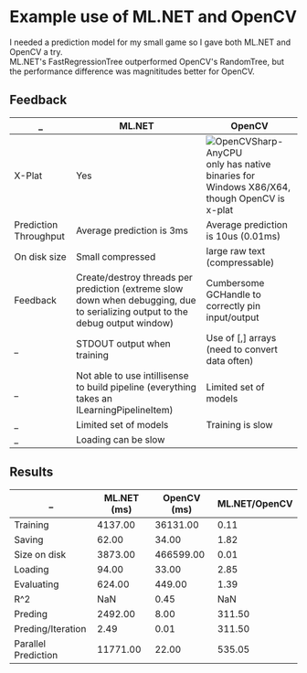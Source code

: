 # Example use of ML.NET and OpenCV

I needed a prediction model for my small game so I gave both ML.NET and OpenCV a try.  
ML.NET's FastRegressionTree outperformed OpenCV's RandomTree, but the performance difference was magnititudes better for OpenCV. 

## Feedback

_ |ML.NET | OpenCV
-----|-------|-------
X-Plat| Yes | ![OpenCVSharp-AnyCPU](https://www.nuget.org/packages/OpenCvSharp3-AnyCPU/) only has native binaries for Windows X86/X64, though OpenCV is x-plat
Prediction Throughput | Average prediction is 3ms | Average prediction is 10us (0.01ms)
On disk size | Small compressed | large raw text (compressable)
Feedback | Create/destroy threads per prediction (extreme slow down when debugging, due to serializing output to the debug output window) | Cumbersome GCHandle to correctly pin input/output
_ | STDOUT output when training | Use of [,] arrays (need to convert data often)
_ | Not able to use intillisense to build pipeline (everything takes an ILearningPipelineItem) | Limited set of models
_ | Limited set of models | Training is slow
_ | Loading can be slow |

## Results

_       | ML.NET (ms)   | OpenCV (ms)   | ML.NET/OpenCV
--------|---------------|---------------|-----------
Training   |    4137.00    |   36131.00    |       0.11
Saving    |      62.00    |      34.00    |       1.82
Size on disk    |    3873.00    |  466599.00    |       0.01
Loading    |      94.00    |      33.00    |       2.85
Evaluating    |     624.00    |     449.00    |       1.39
R^2     |        NaN    |       0.45    |        NaN
Preding    |    2492.00    |       8.00    |     311.50
Preding/Iteration |       2.49    |       0.01    |     311.50
Parallel Prediction  |   11771.00    |      22.00    |     535.05

